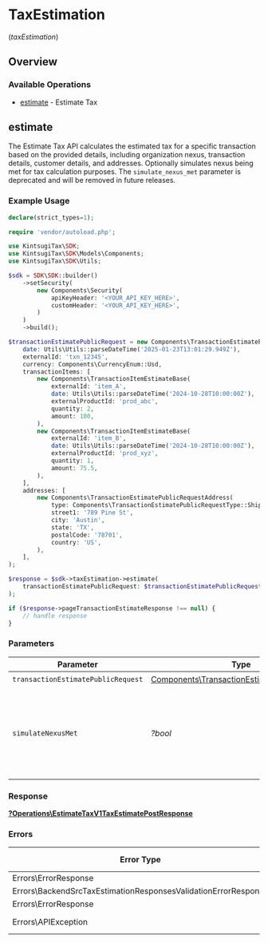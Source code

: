 # TaxEstimation
(*taxEstimation*)

## Overview

### Available Operations

* [estimate](#estimate) - Estimate Tax

## estimate

The Estimate Tax API calculates the estimated tax for a specific
    transaction based on the provided details, including organization nexus,
    transaction details, customer details, and addresses. Optionally simulates nexus being met for tax calculation purposes. The `simulate_nexus_met` parameter is deprecated and will be removed in future releases.

### Example Usage

<!-- UsageSnippet language="php" operationID="estimate_tax_v1_tax_estimate_post" method="post" path="/v1/tax/estimate" -->
```php
declare(strict_types=1);

require 'vendor/autoload.php';

use KintsugiTax\SDK;
use KintsugiTax\SDK\Models\Components;
use KintsugiTax\SDK\Utils;

$sdk = SDK\SDK::builder()
    ->setSecurity(
        new Components\Security(
            apiKeyHeader: '<YOUR_API_KEY_HERE>',
            customHeader: '<YOUR_API_KEY_HERE>',
        )
    )
    ->build();

$transactionEstimatePublicRequest = new Components\TransactionEstimatePublicRequest(
    date: Utils\Utils::parseDateTime('2025-01-23T13:01:29.949Z'),
    externalId: 'txn_12345',
    currency: Components\CurrencyEnum::Usd,
    transactionItems: [
        new Components\TransactionItemEstimateBase(
            externalId: 'item_A',
            date: Utils\Utils::parseDateTime('2024-10-28T10:00:00Z'),
            externalProductId: 'prod_abc',
            quantity: 2,
            amount: 100,
        ),
        new Components\TransactionItemEstimateBase(
            externalId: 'item_B',
            date: Utils\Utils::parseDateTime('2024-10-28T10:00:00Z'),
            externalProductId: 'prod_xyz',
            quantity: 1,
            amount: 75.5,
        ),
    ],
    addresses: [
        new Components\TransactionEstimatePublicRequestAddress(
            type: Components\TransactionEstimatePublicRequestType::ShipTo,
            street1: '789 Pine St',
            city: 'Austin',
            state: 'TX',
            postalCode: '78701',
            country: 'US',
        ),
    ],
);

$response = $sdk->taxEstimation->estimate(
    transactionEstimatePublicRequest: $transactionEstimatePublicRequest
);

if ($response->pageTransactionEstimateResponse !== null) {
    // handle response
}
```

### Parameters

| Parameter                                                                                                                                                                                                | Type                                                                                                                                                                                                     | Required                                                                                                                                                                                                 | Description                                                                                                                                                                                              |
| -------------------------------------------------------------------------------------------------------------------------------------------------------------------------------------------------------- | -------------------------------------------------------------------------------------------------------------------------------------------------------------------------------------------------------- | -------------------------------------------------------------------------------------------------------------------------------------------------------------------------------------------------------- | -------------------------------------------------------------------------------------------------------------------------------------------------------------------------------------------------------- |
| `transactionEstimatePublicRequest`                                                                                                                                                                       | [Components\TransactionEstimatePublicRequest](../../Models/Components/TransactionEstimatePublicRequest.md)                                                                                               | :heavy_check_mark:                                                                                                                                                                                       | N/A                                                                                                                                                                                                      |
| `simulateNexusMet`                                                                                                                                                                                       | *?bool*                                                                                                                                                                                                  | :heavy_minus_sign:                                                                                                                                                                                       | : warning: ** DEPRECATED **: This will be removed in a future release, please migrate away from it as soon as possible.<br/><br/>**Deprecated:** Use `simulate_active_registration` in the request body instead. |

### Response

**[?Operations\EstimateTaxV1TaxEstimatePostResponse](../../Models/Operations/EstimateTaxV1TaxEstimatePostResponse.md)**

### Errors

| Error Type                                                     | Status Code                                                    | Content Type                                                   |
| -------------------------------------------------------------- | -------------------------------------------------------------- | -------------------------------------------------------------- |
| Errors\ErrorResponse                                           | 401                                                            | application/json                                               |
| Errors\BackendSrcTaxEstimationResponsesValidationErrorResponse | 422                                                            | application/json                                               |
| Errors\ErrorResponse                                           | 500                                                            | application/json                                               |
| Errors\APIException                                            | 4XX, 5XX                                                       | \*/\*                                                          |